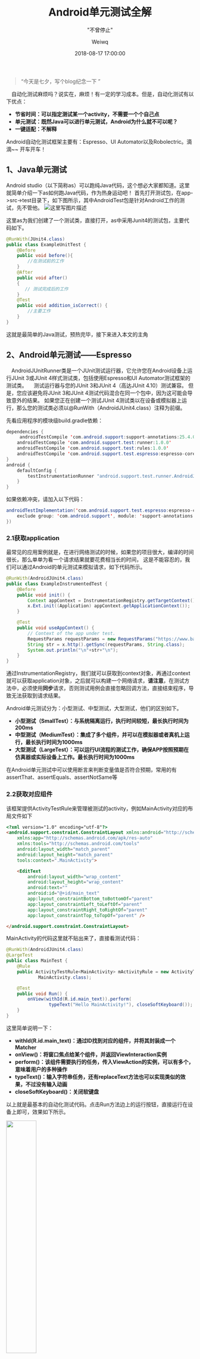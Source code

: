 ﻿---
layout:     post
title:      "Android单元测试全解"
subtitle:   " \"不曾停止\""
date:       2018-08-17 17:00:00
author:     "Weiwq"
header-img: "img/post-bg-2015.jpg"
catalog: true
tags:
    - Android
---

> “今天是七夕，写个blog纪念一下 ”

&ensp;&ensp;自动化测试麻烦吗？说实在，麻烦！有一定的学习成本。但是，自动化测试有以下优点：

- **节省时间：可以指定测试某一个activity，不需要一个个自己点**
- **单元测试：既然Java可以进行单元测试，Android为什么就不可以呢？**
- **一键适配：不解释**

Android自动化测试框架主要有：Espresso、UI Automator以及Robolectric。滴滴~~  开车开车！



## 1、Java单元测试

 Android studio（以下简称as）可以跑纯Java代码，这个想必大家都知道。这里就简单介绍一下as如何跑Java代码，作为热身运动吧！
 首先打开测试包，在app->src->test目录下，如下图所示，其中AndroidTest包是针对Android工作的测试，先不管他。
 ![这里写图片描述](https://img-blog.csdn.net/20180619195624409?watermark/2/text/aHR0cHM6Ly9ibG9nLmNzZG4ubmV0L3RvX3BlcmZlY3Q=/font/5a6L5L2T/fontsize/400/fill/I0JBQkFCMA==/dissolve/70)

 这里as为我们创建了一个测试类，直接打开，as中采用Junit4的测试包，主要代码如下。

```java
@RunWith(JUnit4.class)
public class ExampleUnitTest {
    @Before
    public void before(){
        //在测试前的工作
    }
    @After
    public void after()
    {
       // 测试完成后的工作
    }
    @Test
    public void addition_isCorrect() {
        //主要工作
    }
}
```

这就是最简单的Java测试，预热完毕，接下来进入本文的主角



## 2、Android单元测试——Espresso 

&ensp;&ensp;AndroidJUnitRunner类是一个JUnit测试运行器，它允许您在Android设备上运行JUnit 3或JUnit 4样式测试类，包括使用Espresso和UI Automator测试框架的测试类。
&ensp;&ensp;测试运行器与您的JUnit 3和JUnit 4（高达JUnit 4.10）测试兼容。 但是，您应该避免将JUnit 3和JUnit 4测试代码混合在同一个包中，因为这可能会导致意外的结果。 如果您正在创建一个测试JUnit 4测试类以在设备或模拟器上运行，那么您的测试类必须以@RunWith（AndroidJUnit4.class）注释为前缀。

先看应用程序的模块级build.gradle依赖：

```java
dependencies {
     androidTestCompile 'com.android.support:support-annotations:25.4.0'
    androidTestCompile 'com.android.support.test:runner:1.0.0' 
    androidTestCompile 'com.android.support.test:rules:1.0.0' 
    androidTestCompile 'com.android.support.test.espresso:espresso-core:3.0.2'
}
android {
    defaultConfig {
        testInstrumentationRunner "android.support.test.runner.AndroidJUnitRunner"
    }
}
```

如果依赖冲突，请加入以下代码：

```java
androidTestImplementation('com.android.support.test.espresso:espresso-core:3.0.2', {
    exclude group: 'com.android.support', module: 'support-annotations'
})
```



### 2.1获取application

最常见的应用案例就是，在进行网络测试的时候，如果您的项目很大，编译的时间很长，那么单单为看一个请求结果就要花费相当长的时间，
这是不能容忍的，我们可以通过Android的单元测试来模拟请求，如下代码所示。

```java
@RunWith(AndroidJUnit4.class)
public class ExampleInstrumentedTest {
    @Before
    public void init() {
        Context appContext = InstrumentationRegistry.getTargetContext();
        x.Ext.init((Application) appContext.getApplicationContext());
    }

    @Test
    public void useAppContext() {
        // Context of the app under test.
        RequestParams requestParams = new RequestParams("https://www.baidu.com/");
        String str = x.http().getSync(requestParams, String.class);
        System.out.println("\n"+str+"\n");
    }
}
```

通过InstrumentationRegistry，我们就可以获取到context对象，再通过context就可以获取application对象，之后就可以构建一个网络请求，**请注意**，在测试方法中，必须使用**同步**请求，否则测试用例会直接忽略回调方法，直接结束程序，导致无法获取到请求结果。

Android单元测试分为：小型测试、中型测试，大型测试，他们的区别如下。

-  **小型测试（SmallTest）：与系统隔离运行，执行时间较短，最长执行时间为200ms**
- **中型测试（MediumTest）：集成了多个组件，并可以在模拟器或者真机上运行，最长执行时间为1000ms**
- **大型测试（LargeTest）：可以运行UI流程的测试工作，确保APP按照预期在仿真器或实际设备上工作。最长执行时间为1000ms**

在Android单元测试中可以使用断言来判断变量值是否符合预期，常用的有assertThat、assertEquals、assertNotSame等



### 2.2获取对应组件

该框架提供ActivityTestRule来管理被测试的activity，例如MainActivity对应的布局文件如下

```html
<?xml version="1.0" encoding="utf-8"?>
<android.support.constraint.ConstraintLayout xmlns:android="http://schemas.android.com/apk/res/android"
    xmlns:app="http://schemas.android.com/apk/res-auto"
    xmlns:tools="http://schemas.android.com/tools"
    android:layout_width="match_parent"
    android:layout_height="match_parent"
    tools:context=".MainActivity">

    <EditText
        android:layout_width="wrap_content"
        android:layout_height="wrap_content"
        android:text=""
        android:id="@+id/main_text"
        app:layout_constraintBottom_toBottomOf="parent"
        app:layout_constraintLeft_toLeftOf="parent"
        app:layout_constraintRight_toRightOf="parent"
        app:layout_constraintTop_toTopOf="parent" />

</android.support.constraint.ConstraintLayout>
```

MainActivity的代码这里就不贴出来了，直接看测试代码：

```java
@RunWith(AndroidJUnit4.class)
@LargeTest
public class MainTest {
    @Rule
    public ActivityTestRule<MainActivity> mActivityRule = new ActivityTestRule<>(
            MainActivity.class);

    @Test
    public void Run() {
        onView(withId(R.id.main_text)).perform(
                typeText("Hello MainActivity!"), closeSoftKeyboard());
    }
}
```

这里简单说明一下：

- **withId(R.id.main_text)：通过ID找到对应的组件，并将其封装成一个Matcher**
- **onView()：将窗口焦点给某个组件，并返回ViewInteraction实例**
- **perform()：该组件需要执行的任务，传入ViewAction的实例，可以有多个，意味着用户的多种操作**
- **typeText()：输入字符串任务，还有replaceText方法也可以实现类似的效果，不过没有输入动画**
- **closeSoftKeyboard()：关闭软键盘**

以上就是最基本的自动化测试代码。点击Run方法边上的运行按钮，直接运行在设备上即可，效果如下所示。

<img src="https://img-blog.csdn.net/2018062019422866?watermark/2/text/aHR0cHM6Ly9ibG9nLmNzZG4ubmV0L3RvX3BlcmZlY3Q=/font/5a6L5L2T/fontsize/400/fill/I0JBQkFCMA==/dissolve/70" width = "40%" height = "40%"  />


类似的还有点击事件：

```java
onView(withId(R.id.main_text)).perform(click());
```

双击事件：

```java
onView(withId(R.id.main_text)).perform(doubleClick());
```

判断是否符合预期

```java
onView(withId(R.id.main_text)).check(matches(withText("Hello MainActivity!")));           
```

更多请看[ViewActions](https://developer.android.google.cn/reference/android/support/test/espresso/action/ViewActions)类提供的API



### 2.3模拟listView的点击事件

以上是针对唯一ID的事件，那么如果有多个组件的ID是一样的呢？例如模拟 listView的item点击事件，是如何区分每一个item呢？先看如何处理多个组件ID相同的情况。
大家知道可以通过ID来查找对应的视图，这里也可以通过显示的文本来查找视图：

```java
onView(withText("Hello MainActivity!"));
```

那么，如果通过ID和显示的文本不就可以定位唯一的视图了吗？如下

```java
onView(allOf(withId(R.id.main_text), withText("Hello MainActivity!")));
```

或者这样来筛选不匹配的视图

```java
onView(allOf(withId(R.id.button_signin), not(withText("Sign-out"))));
```

更多请看[ViewMatchers](https://developer.android.google.cn/reference/android/support/test/espresso/matcher/ViewMatchers)提供的API

接下来看如何模拟listview（GridView和Spinner均适用）的点击事件

我们先创建一个SecondActivity

```java
public class ListActivity extends AppCompatActivity {
    private ListView listView ;
    private List<HashMap<String ,String>> data = new ArrayList<>();
    public static final String KEY =  "key";
    @Override
    protected void onCreate(Bundle savedInstanceState) {
        super.onCreate(savedInstanceState);
        setContentView(R.layout.activity_second);
        listView  =  findViewById(R.id.list_view);
        initDate();
        listView.setAdapter(new SimpleAdapter(this,data,
                R.layout.item_list,
                new String[]{KEY},
                new int[]{R.id.item_list_text}));
        listView.setOnItemClickListener(new AdapterView.OnItemClickListener() {
            @Override
            public void onItemClick(AdapterView<?> parent, View view, int position, long id) {
                Toast.makeText(ListActivity.this,data.get(position).get(KEY),Toast.LENGTH_LONG).show();
            }
        });
    }

    private void initDate() {
        for(int i =0 ;i < 90 ;i++){
            HashMap<String,String> map = new HashMap<>();
            map.put(KEY,"第"+(1+i)+"列");
            data.add(map);
        }
    }
}
```

&ensp;&ensp;对应的布局文件就是一个listView，item对应的布局是一个textView，这里就不贴出来了，主要看测试类：

```java
@RunWith(AndroidJUnit4.class)
@LargeTest
public class ListViewTest {
    private static final String TAG = "ListViewTest ";
    @Rule
    public ActivityTestRule<ListActivity> mActivityRule = new ActivityTestRule<>(
            ListActivity.class);

    @Before
    public void init() {
        mActivityRule.getActivity();
    }

    @Test
    public void Run() {
        onData(allOf(is(instanceOf(Map.class)),
                hasEntry(equalTo(ListActivity.KEY), is("第10列")))).perform(click());
    }
}
```

&ensp;&ensp;这里选择数据为**第10行**的item，并执行点击动作，这里着重讲一下**hasEntry**() 这个方法，该方法需要传两个Matcher，也就是map的键名和对应的值。通过map的键、值来唯一确定一个item，拿到对应的item就可以类似于视图一样去执行动作了，效果如下。

<img src="https://img-blog.csdn.net/20180620211305528?watermark/2/text/aHR0cHM6Ly9ibG9nLmNzZG4ubmV0L3RvX3BlcmZlY3Q=/font/5a6L5L2T/fontsize/400/fill/I0JBQkFCMA==/dissolve/70" width = "40%" height = "40%"  />

&ensp;&ensp;动画比较快，但是可以看到listview先是滚到第10行，然后才执行点击事件，这是因为Espresso负责滚动目标元素，并将元素放在焦点上。

&ensp;&ensp;有同学马上就提出了，recycleView才是主流，用listview的很少了~~，没事，我们来看如何进行recycleView的自动化测试



### 2.4模拟recycleView点击事件

对recyclerView进行自动化测试需要再添加以下依赖，**注意**，是在之前的依赖基础上添加以下代码。

```java
androidTestCompile 'com.android.support.test.espresso:espresso-contrib:3.0.0'
androidTestCompile 'com.android.support:recyclerview-v7:25.4.0'
```

 我们创建一个RecyclerActivity，内容如下：
 

```java
public class RecyclerActivity extends AppCompatActivity {
    private RecyclerView recyclerView;
    private RecyclerAdapter<String> adapter;
    @Override
    protected void onCreate(Bundle savedInstanceState) {
        super.onCreate(savedInstanceState);
        setContentView(R.layout.activity_recycler);
        recyclerView = findViewById(R.id.recycler_view);
        recyclerView.setLayoutManager(new LinearLayoutManager(this));
        adapter = new RecyclerAdapter<>(this, R.layout.item_list);
        recyclerView.setAdapter(adapter);
        List<String> list = new ArrayList<>();
        for(int i =0 ;i < 50 ;i++){
            list.add("第"+(1+i)+"列");
        }
        adapter.setData(list);
    }
}
```

&ensp;&ensp;对应的布局文件就是一个recyclerview，item的布局只有一个textView，这里也就不贴出来了，adapter也很简单，给textView一个点击事件，如下：

```java
public class RecyclerAdapter<T> extends RecyclerView.Adapter<RecyclerView.ViewHolder> {
    private List<T> data = new ArrayList<>();
    private Context context ;
    private int layout;

    public RecyclerAdapter(Context context, int layout) {
        this.context = context;
        this.layout = layout;
    }

    public void setData(List<T> data) {
        this.data.clear();
        this.data.addAll(data);
        notifyDataSetChanged();
    }

    @Override
    public RecyclerView.ViewHolder onCreateViewHolder(ViewGroup parent, int viewType) {
        return new Holder(LayoutInflater.from(context)
                .inflate(layout,null,false));
    }


    @Override
    public void onBindViewHolder(RecyclerView.ViewHolder holder, final int position) {
        Holder holder1 = (Holder) holder;
        holder1.textView.setText(data.get(position).toString());
        holder1.itemView.setOnClickListener(new View.OnClickListener() {
            @Override
            public void onClick(View v) {
                Toast.makeText(context,data.get(position).toString(),Toast.LENGTH_LONG).show();
            }
        });
    }

    @Override
    public int getItemCount() {
        return data.size();
    }
    private class Holder extends RecyclerView.ViewHolder{
        TextView textView ;
        public Holder(View itemView) {
            super(itemView);
            textView = itemView.findViewById(R.id.item_list_text);
        }
    }
}
```

接下来看测试类:

```java
@RunWith(AndroidJUnit4.class)
@LargeTest
public class RecycleViewTest {
    private static final String TAG = "ExampleInstrumentedTest";
    @Rule
    public ActivityTestRule<RecyclerActivity> mActivityRule = new ActivityTestRule<>(
            RecyclerActivity.class);

    @Test
    public void Run() {
        onView(ViewMatchers.withId(R.id.recycler_view))
                .perform(RecyclerViewActions.actionOnItemAtPosition(10, click()));

    }
}
```

&ensp;&ensp;在run方法中我们可以看到基本与之前的类似，不同的是需要通过RecyclerViewActions类提供的API来执行任务，其中actionOnItemAtPosition的第一个参数是recycleview的item位置，第二个参数是对应的动作，效果与listView的一致，这里就不贴了。
&ensp;&ensp;这里可以看出，recycleview的测试类要优于listView，listView通过item的值来查找对应的item，而recycleview直接通过位置来查找



### 2.5 模拟用户点击actionbar

新建一个MenuActivity，主要代码如下

```java
public class MenuActivity extends AppCompatActivity {

    @Override
    protected void onCreate(Bundle savedInstanceState) {
        super.onCreate(savedInstanceState);
        setContentView(R.layout.activity_menu);
    }

    @Override
    public boolean onCreateOptionsMenu(Menu menu) {
        getMenuInflater().inflate(R.menu.menu_test, menu);
        return super.onCreateOptionsMenu(menu);
    }
    @Override
    public boolean onOptionsItemSelected(MenuItem item) {
        Toast.makeText(this,item.getTitle(),Toast.LENGTH_SHORT).show();
        return super.onOptionsItemSelected(item);
    }
}
```

menu布局代码如下：

```html
<?xml version="1.0" encoding="utf-8"?>
<menu xmlns:android="http://schemas.android.com/apk/res/android"
    xmlns:android1="http://schemas.android.com/apk/res-auto">
    <item
        android:id="@+id/nav_1"
        android:title="item1"
        android1:showAsAction="never" />
    <item
        android:id="@+id/nav_2"
        android:title="item2"
        android1:showAsAction="never" />
</menu>

```

测试代码如下：

```java
@RunWith(AndroidJUnit4.class)
@LargeTest
public class MenuTest {
    @Rule
    public ActivityTestRule<MenuActivity> mActivityRule = new ActivityTestRule<>(
            MenuActivity.class);
    @Test
    public void test(){
        //打开menu
        openContextualActionModeOverflowMenu();
        //模拟点击item2
        onView(withText("item2"))
                .perform(click());
    }
}
```

效果如下：
![这里写图片描述](https://img-blog.csdn.net/20180715210107970?watermark/2/text/aHR0cHM6Ly9ibG9nLmNzZG4ubmV0L3RvX3BlcmZlY3Q=/font/5a6L5L2T/fontsize/400/fill/I0JBQkFCMA==/dissolve/70)



## 3、Android单元测试——Robolectric

&ensp;&ensp;如果您的应用的测试环境需要单元测试与Android框架进行更广泛的交互，则可以使用Robolectric。 该工具可让您在工作站上或常规JVM中的持续集成环境中运行测试，而无需仿真器，几乎与Android设备运行测试的完全保真度相匹配，但仍比执行设备测试更快，支持Android平台的以下几个方面。

- **Android4.1以及更高**
- **Android Gradle 插件2.4以及更高 **
- **组件生命周期**
- **事件循环**
- **所有资源：SDK, Resources,  Native Method **

grade配置：

```java
testImplementation "org.robolectric:robolectric:3.8"

android {
  testOptions {
    unitTests {
      includeAndroidResources = true
    }
  }
}
```

基本用法如下所示。

```java
@RunWith(RobolectricTestRunner.class)
public class MyActivityTest {

  @Test
  public void clickingButton_shouldChangeResultsViewText() throws Exception {
    MyActivity activity = Robolectric.setupActivity(MyActivity.class);

    Button button = (Button) activity.findViewById(R.id.button);
    TextView results = (TextView) activity.findViewById(R.id.results);

    button.performClick();
    assertThat(results.getText().toString()).isEqualTo("Robolectric Rocks!");
  }
}
```

[Robolectric社区](http://robolectric.org/)已经有详细的说明，这里就不再赘述



## 4、Android测试——UI Automator

先配置依赖

```java
dependencies {
    androidTestCompile 'com.android.support:support-annotations:25.4.0'
    androidTestCompile 'com.android.support.test:runner:1.0.0' 
    androidTestImplementation 'com.android.support.test.uiautomator:uiautomator-v18:2.1.3'
    androidTestCompile 'org.hamcrest:hamcrest-integration:1.3'

}
```

注意，UI Automator最低支持Android 4.3 (API level 18) 

在MainActivity中有四个组件editText、textView和button，布局就不贴出来了，在MainActivity的Java代码中主要是点击方法中，如下：

```java
  @Override
    public void onClick(View view) {
        // Get the text from the EditText view.
        final String text = mEditText.getText().toString();

        final int changeTextBtId = R.id.changeTextBt;
        final int activityChangeTextBtnId = R.id.activityChangeTextBtn;

        if (view.getId() == changeTextBtId) {
            //将edit中的text内容显示到textView中
            mTextView.setText(text);
        } else if (view.getId() == activityChangeTextBtnId) {
            //启动新的activity，并将text传给新的activity显示
            Intent intent = ShowTextActivity.newStartIntent(this, text);
            startActivity(intent);
        }
    }
```

主要看测试代码，这里创建一个ChangeTextBehaviorTest测试类：

```java
@RunWith(AndroidJUnit4.class)
@SdkSuppress(minSdkVersion = 18)
public class ChangeTextBehaviorTest {

    private static final String BASIC_SAMPLE_PACKAGE
            = "com.example.android.testing.uiautomator.BasicSample";

    private static final int LAUNCH_TIMEOUT = 5000;

    private static final String STRING_TO_BE_TYPED = "UiAutomator";

    private UiDevice mDevice;

    @Before
    public void startMainActivityFromHomeScreen() {
        // 获取UiDevice的实例
        mDevice = UiDevice.getInstance(InstrumentationRegistry.getInstrumentation());

        // 模拟用户点击home键
        mDevice.pressHome();
        //获取要加载的包名
        final String launcherPackage = getLauncherPackageName();
        //判断是否为空
        assertThat(launcherPackage, notNullValue());
        //等待目标包 的信息
        mDevice.wait(Until.hasObject(By.pkg(launcherPackage).depth(0)), LAUNCH_TIMEOUT);

        // 启动目标activity,也就是MainActivity
        Context context = InstrumentationRegistry.getContext();
        final Intent intent = context.getPackageManager()
                .getLaunchIntentForPackage(BASIC_SAMPLE_PACKAGE);
        intent.addFlags(Intent.FLAG_ACTIVITY_CLEAR_TASK);    // Clear out any previous instances
        context.startActivity(intent);

        // Wait for the app to appear
        mDevice.wait(Until.hasObject(By.pkg(BASIC_SAMPLE_PACKAGE).depth(0)), LAUNCH_TIMEOUT);
    }


    @Test
    public void testChangeText_sameActivity() {
        //将  STRING_TO_BE_TYPED 内容填充到edittext中
        mDevice.findObject(By.res(BASIC_SAMPLE_PACKAGE, "editTextUserInput"))
                .setText(STRING_TO_BE_TYPED);
        //给ID为changeTextBt  的组件模拟用户的点击事件
        mDevice.findObject(By.res(BASIC_SAMPLE_PACKAGE, "changeTextBt"))
                .click();

        // 等待获取MainActivity中ID为textToBeChanged的textView的内容，等待时间为500ms
        UiObject2 changedText = mDevice
                .wait(Until.findObject(By.res(BASIC_SAMPLE_PACKAGE, "textToBeChanged")),
                        500 /* wait 500ms */);
        //判断是否正确
        assertThat(changedText.getText(), is(equalTo(STRING_TO_BE_TYPED)));
    }

    @Test
    public void testChangeText_newActivity() {
        // 同上
        mDevice.findObject(By.res(BASIC_SAMPLE_PACKAGE, "editTextUserInput"))
                .setText(STRING_TO_BE_TYPED);
        mDevice.findObject(By.res(BASIC_SAMPLE_PACKAGE, "activityChangeTextBtn"))
                .click();

        // Verify the test is displayed in the Ui
        UiObject2 changedText = mDevice
                .wait(Until.findObject(By.res(BASIC_SAMPLE_PACKAGE, "show_text_view")),
                        500 /* wait 500ms */);
        assertThat(changedText.getText(), is(equalTo(STRING_TO_BE_TYPED)));
    }

    /**
     * 获取包名
     */
    private String getLauncherPackageName() {
        // Create launcher Intent
        final Intent intent = new Intent(Intent.ACTION_MAIN);
        intent.addCategory(Intent.CATEGORY_HOME);

        // Use PackageManager to get the launcher package name
        PackageManager pm = InstrumentationRegistry.getContext().getPackageManager();
        ResolveInfo resolveInfo = pm.resolveActivity(intent, PackageManager.MATCH_DEFAULT_ONLY);
        return resolveInfo.activityInfo.packageName;
    }
}
```

该框架的逻辑是模拟用户在使用APP的过程，这个测试用例的主要流程是：用户在桌面点击目标APP，进去，输入字符串，用户点击activityChangeTextBtn组件，跳转到ShowTextActivity，并传入内容，让其显示出来。然后点击changeTextBt组件，显示用户输入内容；
效果如下
<img src="https://img-blog.csdn.net/20180715185028699?watermark/2/text/aHR0cHM6Ly9ibG9nLmNzZG4ubmV0L3RvX3BlcmZlY3Q=/font/5a6L5L2T/fontsize/400/fill/I0JBQkFCMA==/dissolve/70" width = "40%" height = "40%" />

该测试类有三个方法，其中在测试前需要获取 UiDevice的实例，步骤如下：

- **通过调用getInstance（）方法并将Instrumentation对象作为参数传递，获取UiDevice对象以访问要测试的设备。**
- **通过调用UiDevice实例的findObject（）方法，获取UiObject对象以访问设备上显示的UI组件（例如，前景中的当前视图）。**
- **可以通过调用UiObject方法模拟要在该UI组件上执行的特定用户交互;例如，调用performMultiPointerGesture（）来模拟多点触摸手势，调用setText（）来编辑文本字段。**
- **在执行这些用户交互之后，检查UI是否反映了预期的状态或行为。**

显然该框架需要从MainActivity开始，整个的模拟用户使用过程，好处是不会绑定特定的activity，资源具有全局性。源码见[GitHub](https://github.com/googlesamples/android-testing/tree/master/ui/uiautomator/BasicSample)

当然，也可以通过以下的方式拿到对应的组件：

```java
UiObject okButton = mDevice.findObject(new UiSelector()
        .text("OK")
        .className("android.widget.Button"));

// Simulate a user-click on the OK button, if found.
if(okButton.exists() && okButton.isEnabled()) {
    okButton.click();
}
```

如果要访问应用程序中的特定UI组件，请使用UiSelector类。 此类表示当前显示的UI中特定元素的查询。
如果找到多个匹配元素，则布局层次结构中的第一个匹配元素将作为目标UiObject返回。 构建UiSelector时，可以将多个属性链接在一起以优化搜索。 如果未找到匹配的UI元素，则抛出UiAutomatorObjectNotFoundException。
我们可以使用childSelector（）方法嵌套多个UiSelector实例。 例如，以下代码示例显示了测试如何指定搜索以在当前显示的UI中查找第一个ListView，然后在该ListView中搜索以查找具有文本属性Apps的UI元素

```java
UiObject appItem = new UiObject(new UiSelector()
        .className("android.widget.ListView")
        .instance(0)
        .childSelector(new UiSelector()
        .text("Apps")));
```

一旦您的测试获得了UiObject对象，您就可以调用UiObject类中的方法来对该对象所表示的UI组件执行用户交互。您可以指定以下操作：

- **click（）：单击UI元素可见边界的中心。**
- **dragTo（）：将此对象拖动到任意坐标。**
- **setText（）：在清除字段内容后，在可编辑字段中设置文本。相反，clearTextField（）方法清除可编辑字段中的现有文本。**
- **swipeUp（）：对UiObject执行向上滑动操作。类似地，swipeDown（），swipeLeft（）和swipeRight（）方法执行相应的操作。**

如果测试FrameLayout内容，则需要构建UiCollection，例如以下代码：

```java
UiCollection videos = new UiCollection(new UiSelector()
        .className("android.widget.FrameLayout"));

// 检索此集合中的视频数量
int count = videos.getChildCount(new UiSelector()
        .className("android.widget.LinearLayout"));

// 查找特定视频并模拟用户单击它
UiObject video = videos.getChildByText(new UiSelector()
        .className("android.widget.LinearLayout"), "Cute Baby Laughing");
video.click();

// 模拟选择与视频关联的复选框
UiObject checkBox = video.getChild(new UiSelector()
        .className("android.widget.Checkbox"));
if(!checkBox.isSelected()) checkbox.click();
```

对于可滑动视图，可以使用UiScrollable类模拟显示屏上的垂直或水平滚动。 当UI元素位于屏幕外并且您需要滚动以将其置于视图中时，此技术很有用。
以下代码段显示了如何模拟向下滚动“设置”菜单并单击“关于”平板电脑选项

```java
UiScrollable settingsItem = new UiScrollable(new UiSelector()
        .className("android.widget.ListView"));
UiObject about = settingsItem.getChildByText(new UiSelector()
        .className("android.widget.LinearLayout"), "About tablet");
about.click();
```



## 5、后记

在Android上进行单元测试不容易，需要消耗一定的时间，但是如果需要在不同设备上去测试，UI单元优势就十分明显了，这需要在实际项目中灵活运用
附上[代码链接](https://github.com/weiwangqiang/AndroidUnitTest/tree/master)



—— Weiwq 后记 于 2018.08 广州


